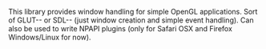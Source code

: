 This library provides window handling for simple OpenGL applications. Sort of GLUT-- or SDL-- (just window creation and simple event handling).
Can also be used to write NPAPI plugins (only for Safari OSX and Firefox Windows/Linux for now).